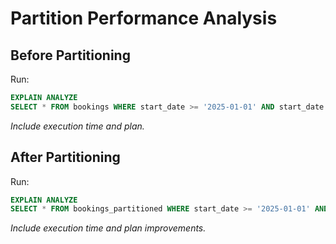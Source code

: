 # Partition Performance Analysis

## Before Partitioning
Run:
```sql
EXPLAIN ANALYZE
SELECT * FROM bookings WHERE start_date >= '2025-01-01' AND start_date < '2025-06-01';
````

*Include execution time and plan.*

## After Partitioning

Run:

```sql
EXPLAIN ANALYZE
SELECT * FROM bookings_partitioned WHERE start_date >= '2025-01-01' AND start_date < '2025-06-01';
```

*Include execution time and plan improvements.*

